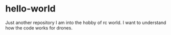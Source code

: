 # hello-world
Just another repository
I am into the hobby of rc world. I want to understand how the code works for drones.
